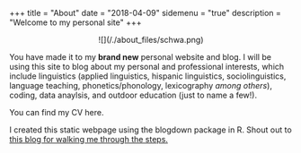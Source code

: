 +++
title = "About"
date = "2018-04-09"
sidemenu = "true"
description = "Welcome to my personal site"
+++

<center>
![](/./about_files/schwa.png)
</center>

You have made it to my **brand new** personal website and blog. I will be using this site to blog about my personal and professional interests, which include linguistics (applied linguistics, hispanic linguistics, sociolinguistics, language teaching, phonetics/phonology, lexicography *among others*), coding, data anaylsis, and outdoor education (just to name a few!).

You can find my CV here.

I created this static webpage using the blogdown package in R. Shout out to <a href="https://notes.peter-baumgartner.net/tutorial/blogdown-tutorial-part-1/" target=blank>this blog for walking me through the steps.